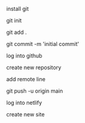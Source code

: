 install git

git init

git add .

git commit -m 'initial commit'

log into github

create new repository

add remote line

git push -u origin main

log into netlify

create new site
